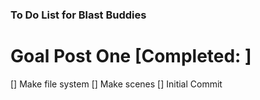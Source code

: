 ### To Do List for Blast Buddies

# Goal Post One [Completed: ]
[] Make file system
[] Make scenes
[] Initial Commit